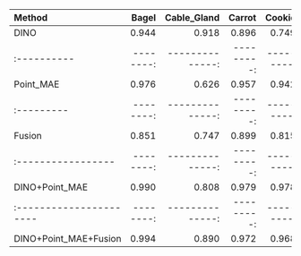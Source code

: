 | Method                  |     Bagel |     Cable_Gland |     Carrot |     Cookie |     Dowel |     Foam |     Peach |     Potato |     Rope |     Tire |     Mean |
| :---------------------- | --------: | --------------: | ---------: | ---------: | --------: | -------: | --------: | ---------: | -------: | -------: | -------: |
| DINO                    |     0.944 |           0.918 |      0.896 |      0.749 |     0.959 |    0.767 |     0.919 |      0.648 |    0.936 |    0.767 |     0.85 |
| :----------             | --------: | --------------: | ---------: | ---------: | --------: | -------: | --------: | ---------: | -------: | -------: | -------: |
| Point_MAE               |     0.976 |           0.626 |      0.957 |      0.942 |     0.871 |    0.788 |     0.878 |      0.922 |    0.901 |    0.856 |    0.872 |
| :---------              | --------: | --------------: | ---------: | ---------: | --------: | -------: | --------: | ---------: | -------: | -------: | -------: |
| Fusion                  |     0.851 |           0.747 |      0.899 |      0.815 |     0.885 |    0.721 |     0.806 |      0.791 |    0.891 |    0.755 |    0.816 |
| :-----------------      | --------: | --------------: | ---------: | ---------: | --------: | -------: | --------: | ---------: | -------: | -------: | -------: |
| DINO+Point_MAE          |     0.990 |           0.808 |      0.979 |      0.978 |      0.95 |    0.859 |     0.935 |      0.955 |    0.934 |    0.905 |    0.929 |
| :---------------------- | --------: | --------------: | ---------: | ---------: | --------: | -------: | --------: | ---------: | -------: | -------: | -------: |
| DINO+Point_MAE+Fusion   |     0.994 |           0.890 |      0.972 |      0.968 |     0.979 |    0.937 |     0.926 |      0.897 |    0.976 |    0.883 |    0.942 |

